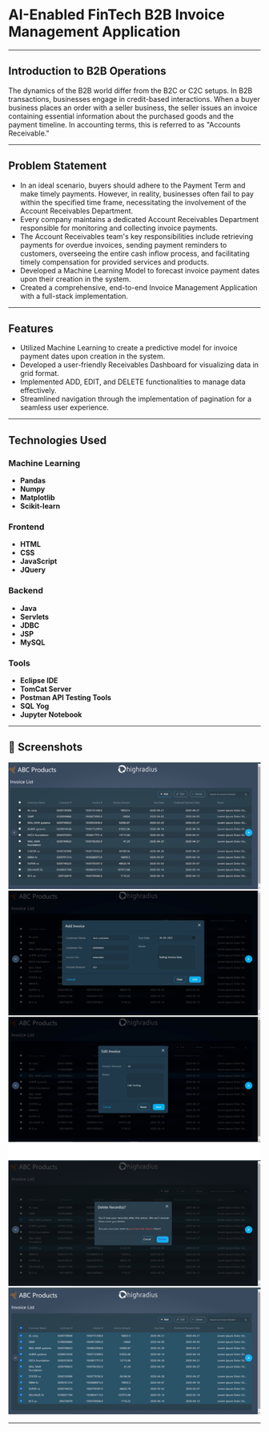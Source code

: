#  AI-Enabled FinTech B2B Invoice Management Application


---



##  Introduction to B2B Operations

The dynamics of the B2B world differ from the B2C or C2C setups. In B2B transactions, businesses engage in credit-based interactions. When a buyer business places an order with a seller business, the seller issues an invoice containing essential information about the purchased goods and the payment timeline. In accounting terms, this is referred to as "Accounts Receivable."

---
##  Problem Statement

- In an ideal scenario, buyers should adhere to the Payment Term and make timely payments. However, in reality, businesses often fail to pay within the specified time frame, necessitating the involvement of the Account Receivables Department.
- Every company maintains a dedicated Account Receivables Department responsible for monitoring and collecting invoice payments.
- The Account Receivables team's key responsibilities include retrieving payments for overdue invoices, sending payment reminders to customers, overseeing the entire cash inflow process, and facilitating timely compensation for provided services and products.
- Developed a Machine Learning Model to forecast invoice payment dates upon their creation in the system.
- Created a comprehensive, end-to-end Invoice Management Application with a full-stack implementation.

---


##  Features

- Utilized Machine Learning to create a predictive model for invoice payment dates upon creation in the system.
- Developed a user-friendly Receivables Dashboard for visualizing data in grid format.
- Implemented ADD, EDIT, and DELETE functionalities to manage data effectively.
- Streamlined navigation through the implementation of pagination for a seamless user experience.

---

##  Technologies Used

### Machine Learning

- **Pandas**
- **Numpy**
- **Matplotlib**
- **Scikit-learn**

### Frontend

- **HTML**
- **CSS**
- **JavaScript**
- **JQuery**

### Backend

- **Java**
- **Servlets**
- **JDBC**
- **JSP**
- **MySQL**

### Tools

- **Eclipse IDE**
- **TomCat Server**
- **Postman API Testing Tools**
- **SQL Yog**
- **Jupyter Notebook**



---
## :iphone: Screenshots



<img src="assests/image1.png"/>
<img src="assests/image2.png"/>
<img src="assests/image3.png"/>
<img src="assests/image4.png"/>
<img src="assests/image5.png"/>

---